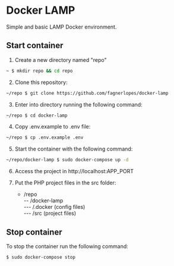 # Docker LAMP

Simple and basic LAMP Docker environment.

## Start container

1. Create a new directory named "repo"

```bash
~ $ mkdir repo && cd repo
```

2. Clone this repository:

```bash
~/repo $ git clone https://github.com/fagnerlopes/docker-lamp
```

3. Enter into directory running the following command:

```bash
~/repo $ cd docker-lamp
```

4. Copy .env.example to .env file:

```bash
~/repo $ cp .env.example .env
```

5. Start the container with the following command:

```bash
~/repo/docker-lamp $ sudo docker-compose up -d
```

6. Access the project in http://localhost:APP_PORT

7. Put the PHP project files in the src folder:
   - /repo <br>
     -- /docker-lamp <br>
     --- /.docker (config files) <br>
     --- /src (project files) <br>

## Stop container

To stop the container run the following command:

```bash
$ sudo docker-compose stop
```
